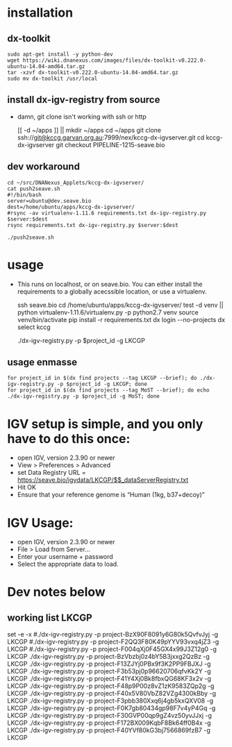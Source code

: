 # installation

## dx-toolkit


    sudo apt-get install -y python-dev
    wget https://wiki.dnanexus.com/images/files/dx-toolkit-v0.222.0-ubuntu-14.04-amd64.tar.gz
    tar -xzvf dx-toolkit-v0.222.0-ubuntu-14.04-amd64.tar.gz 
    sudo mv dx-toolkit /usr/local

## install dx-igv-registry from source
* damn, git clone isn't working with ssh or http


    [[ -d ~/apps ]] || mkdir ~/apps
    cd ~/apps
    git clone ssh://git@kccg.garvan.org.au:7999/nex/kccg-dx-igvserver.git
    cd kccg-dx-igvserver
    git checkout PIPELINE-1215-seave.bio

## dev workaround


    cd ~/src/DNANexus_Applets/kccg-dx-igvserver/
    cat push2seave.sh
    #!/bin/bash
    server=ubuntu@dev.seave.bio
    dest=/home/ubuntu/apps/kccg-dx-igvserver/
    #rsync -av virtualenv-1.11.6 requirements.txt dx-igv-registry.py $server:$dest
    rsync requirements.txt dx-igv-registry.py $server:$dest

    ./push2seave.sh

# usage
* This runs on localhost, or on seave.bio. You can either install the requirements to a globally acecssible location,
  or use a virtualenv.


    ssh seave.bio
    cd /home/ubuntu/apps/kccg-dx-igvserver/
    test -d venv || python virtualenv-1.11.6/virtualenv.py -p python2.7 venv
    source venv/bin/activate
    pip install -r requirements.txt
    dx login --no-projects
    dx select kccg

    ./dx-igv-registry.py -p $project_id -g LKCGP

## usage enmasse
    for project_id in $(dx find projects --tag LKCGP --brief); do ./dx-igv-registry.py -p $project_id -g LKCGP; done
    for project_id in $(dx find projects --tag MoST --brief); do echo ./dx-igv-registry.py -p $project_id -g MoST; done

# IGV setup is simple, and you only have to do this once:
  * open IGV, version 2.3.90 or newer
  * View > Preferences > Advanced
  * set Data Registry URL = https://seave.bio/igvdata/LKCGP/$$_dataServerRegistry.txt
  * Hit OK
  * Ensure that your reference genome is “Human (1kg, b37+decoy)”
  
# IGV Usage:
  * open IGV, version 2.3.90 or newer
  * File > Load from Server…
  * Enter your username + password
  * Select the appropriate data to load.

# Dev notes below
## working list LKCGP

set -e -x 
#./dx-igv-registry.py -p project-BzX90F8091y6G80k5QvfvJyj -g LKCGP
#./dx-igv-registry.py -p project-F2QQ3F80K49pYYV93vxq4jZ3 -g LKCGP
#./dx-igv-registry.py -p project-F004qXj0F45GX4x99J3Z12g0 -g LKCGP
./dx-igv-registry.py -p project-BzVbzbj0z4bY5B3jxxg2QzBz -g LKCGP
./dx-igv-registry.py -p project-F13ZJYj0PBx9f3K2PP9FBJXJ -g LKCGP
./dx-igv-registry.py -p project-F3b53pj0p96620706qfvKk2Y -g LKCGP
./dx-igv-registry.py -p project-F41Y4Xj0Bk8fbxQG68KF3x2v -g LKCGP
./dx-igv-registry.py -p project-F48p9P00z8vZ1zK9583ZQp2g -g LKCGP
./dx-igv-registry.py -p project-F40x5V80VbZ82VZg4300kBby -g LKCGP
./dx-igv-registry.py -p project-F3pbb380Xxq6j4gb5kxQXV08 -g LKCGP
./dx-igv-registry.py -p project-F0K7gb80434gp98F7v4yP4Gq -g LKCGP
./dx-igv-registry.py -p project-F30GVP00qp9gZ4vz50yvJJxj -g LKCGP
./dx-igv-registry.py -p project-F172BX009KqbF8Bk64ff0B4x -g LKCGP
./dx-igv-registry.py -p project-F40YVf80kG3bj7566869fzB7 -g LKCGP
